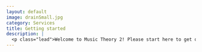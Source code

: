 ```yaml
---
layout: default
image: drainSmall.jpg
category: Services
title: Getting started
description: |
  <p class="lead">Welcome to Music Theory 2! Please start here to get oriented to the course and find out what you need for the first day of class.<br/><br/><a href="/introductions/">Read more...</a></p>
---
```

